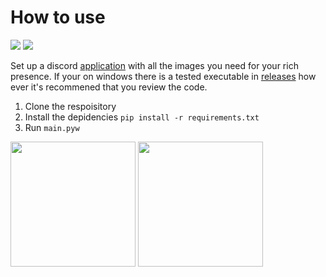 # How to use
<img src="https://img.shields.io/badge/Python-3.9.6-blue" /> <a href="https://discord.gg/g7BBeajYX4"> <img src="https://discord.com/api/guilds/865177667966992414/embed.png" /> </a>

Set up a discord [application](https://discord.com/developers/applications) with all the images you need for your rich presence. If your on windows there is a tested executable in [releases](https://github.com/ItsJoshie/Discord-RPC/releases) how ever it's recommened that you review the code.
1. Clone the respoisitory 
2. Install the depidencies `pip install -r requirements.txt`
3. Run `main.pyw`

<div>
  <img src="https://cdn.discordapp.com/attachments/844570708309966889/865515370382491648/unknown.png" height=200px />
  <img src="https://cdn.discordapp.com/attachments/844570708309966889/865515495050444800/unknown.png" height=200px />
</div>
